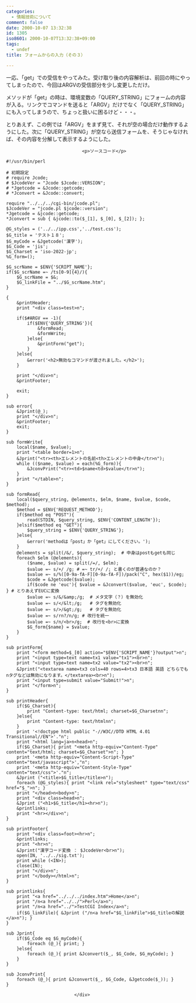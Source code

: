 ```yaml
---
categories:
  - 情報技術について
comment: false
date: 2000-10-07 13:32:38
id: 1305
iso8601: 2000-10-07T13:32:38+09:00
tags:
  - undef
title: フォームからの入力（その３）

---
```


<div class="entry-body">
                                 <p>一応、「get」での受信をやってみた。受け取り後の内容解析は、前回の時にやってしまったので、今回はARGVの受信部分を少し変更しただけ。 </p>

<p>メソッドが「get」の時は、環境変数の「QUERY_STRING」にフォームの内容が入る。リンクでコマンドを送ると「ARGV」だけでなく「QUERY_STRING」にも入ってしまうので、ちょっと扱いに困るけど・・・。 </p>

<p>とりあえず、この例では「ARGV」をまず見て、それが空の場合だけ動作するようにした。次に「QUERY_STRING」が空なら送信フォームを、そうじゃなければ、その内容を分解して表示するようにした。</p>
                              
                                 <p>ソースコード</p>

<pre><code>#!/usr/bin/perl

# 初期設定
# require Jcode;
# $JcodeVer = "Jcode $Jcode::VERSION";
# *Jgetcode = &amp;Jcode::getcode;
# *Jconvert = &amp;Jcode::convert;

require "../../../cgi-bin/jcode.pl";
$JcodeVer = "jcode.pl $jcode::version";
*Jgetcode = &amp;jcode::getcode;
*Jconvert = sub { &amp;jcode::to($_[1], $_[0], $_[2]); };

@G_styles = ('../../ipp.css','../test.css');
$G_title = 'テスト１８';
$G_myCode = &amp;Jgetcode('漢字');
$G_Code = 'jis';
$G_Charset = 'iso-2022-jp';
%G_form=();

$G_scrName = $ENV{'SCRIPT_NAME'};
if($G_scrName =~ /ts[0-9]{4}/){
    $G_scrName = $&amp;;
    $G_linkFile = "../$G_scrName.htm";
}

{
    &amp;printHeader;
    print "&lt;div class=test&gt;n";

    if($#ARGV == -1){
        if($ENV{'QUERY_STRING'}){
            &amp;formRead;
            &amp;formWrite;
        }else{
            &amp;printForm("get");
        }
    }else{
        &amp;error('&lt;h2&gt;無効なコマンドが渡されました。&lt;/h2&gt;');
    }

    print "&lt;/div&gt;n";
    &amp;printFooter;

    exit;
}

sub error{
    &amp;Jprint(@_);
    print "&lt;/div&gt;n";
    &amp;printFooter;
    exit;
}

sub formWrite{
    local($name, $value);
    print "&lt;table border=1&gt;n";
    &amp;Jprint("&lt;tr&gt;&lt;th&gt;エレメントの名前&lt;th&gt;エレメントの中身&lt;/tr&gt;n");
    while (($name, $value) = each(%G_form)){
        &amp;JconvPrint("&lt;tr&gt;&lt;td&gt;$name&lt;td&gt;$value&lt;/tr&gt;n");
    }
    print "&lt;/table&gt;n";
}

sub formRead{
    local($query_string, @elements, $elm, $name, $value, $code, $method);
    $method = $ENV{'REQUEST_METHOD'};
    if($method eq "POST"){
        read(STDIN, $query_string, $ENV{'CONTENT_LENGTH'});
    }elsif($method eq "GET"){
        $query_string = $ENV{'QUERY_STRING'};
    }else{
        &amp;error('methodは「post」か「get」にしてください。');
    }
    @elements = split(/&amp;/, $query_string);  # 中身はpostもgetも同じ
    foreach $elm (@elements){
        ($name, $value) = split(/=/, $elm);
        $value =~ s/+/ /g; # =~ tr/+/ /; と書くのが普通なのか？
        $value =~ s/%([0-9a-fA-F][0-9a-fA-F])/pack("C", hex($1))/eg;
        $code = &amp;Jgetcode($value);
        if($code ne 'euc'){ $value = &amp;Jconvert($value, 'euc', $code); } # とりあえずEUCに変換
        $value =~ s/&amp;/&amp;amp;/g;  # メタ文字（？）を無効化
        $value =~ s/&lt;/&amp;lt;/g;   # タグを無効化
        $value =~ s/&gt;/&amp;gt;/g;   # タグを無効化
        $value =~ s/rn?/n/g; # 改行を統一
        $value =~ s/n/&lt;br&gt;/g;  # 改行を&lt;br&gt;に変換
        $G_form{$name} = $value;
    }
}

sub printForm{
    print "&lt;form method=$_[0] action="$ENV{'SCRIPT_NAME'}?output"&gt;n";
    print "&lt;input type=text name=tx1 value="tx1"&gt;&lt;br&gt;n";
    print "&lt;input type=text name=tx2 value="tx2"&gt;&lt;br&gt;n";
    &amp;Jprint("&lt;textarea name=tx3 cols=40 rows=4&gt;tx3 日本語 英語 どちらでもnタグなどは無効になります。&lt;/textarea&gt;&lt;br&gt;n");
    print "&lt;input type=submit value="Submit!"&gt;n";
    print "&lt;/form&gt;n";
}

sub printHeader{
    if($G_Charset){
        print "Content-type: text/html; charset=$G_Charsetnn";
    }else{
        print "Content-type: text/htmlnn";
    }
    print '&lt;!doctype html public "-//W3C//DTD HTML 4.01 Transitional//EN"&gt;'."n";
    print "&lt;html lang=ja&gt;n&lt;head&gt;n";
    if($G_Charset){ print "&lt;meta http-equiv="Content-Type" content="text/html; charset=$G_Charset"&gt;n"; }
    print '&lt;meta http-equiv="Content-Script-Type" content="text/javascript"&gt;',"n";
    print '&lt;meta http-equiv="Content-Style-Type" content="text/css"&gt;'."n";
    &amp;Jprint ("&lt;title&gt;$G_title&lt;/title&gt;n");
    foreach (@G_styles){ print "&lt;link rel="stylesheet" type="text/css" href="$_"&gt;n"; }
    print "&lt;/head&gt;n&lt;body&gt;n";
    print "&lt;div class=head&gt;n";
    &amp;Jprint ("&lt;h1&gt;$G_title&lt;/h1&gt;&lt;hr&gt;n");
    &amp;printlinks;
    print "&lt;hr&gt;&lt;/div&gt;n";
}

sub printFooter{
    print "&lt;div class=foot&gt;&lt;hr&gt;n";
    &amp;printlinks;
    print "&lt;hr&gt;n";
    &amp;Jprint("漢字コード変換 ： $JcodeVer&lt;br&gt;n");
    open(IN, '../../sig.txt');
    print while (&lt;IN&gt;);
    close(IN);
    print "&lt;/div&gt;n";
    print "&lt;/body&gt;&lt;/html&gt;n";
}

sub printlinks{
    print "&lt;a href="../../../index.htm"&gt;Home&lt;/a&gt;n";
    print "/n&lt;a href="../../"&gt;Perl&lt;/a&gt;n";
    print "/n&lt;a href="../"&gt;TestCGI Index&lt;/a&gt;n";
    if($G_linkFile){ &amp;Jprint ("/n&lt;a href="$G_linkFile"&gt;$G_titleの解説&lt;/a&gt;n"); }
}

sub Jprint{
    if($G_Code eq $G_myCode){
        foreach (@_){ print; }
    }else{
        foreach (@_){ print &amp;Jconvert($_, $G_Code, $G_myCode); }
    }
}

sub JconvPrint{
    foreach (@_){ print &amp;Jconvert($_, $G_Code, &amp;Jgetcode($_)); }
}</code></pre>
                              </div>
    	